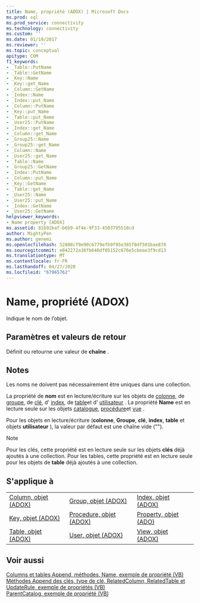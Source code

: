 ```yaml
---
title: Name, propriété (ADOX) | Microsoft Docs
ms.prod: sql
ms.prod_service: connectivity
ms.technology: connectivity
ms.custom: ''
ms.date: 01/19/2017
ms.reviewer: ''
ms.topic: conceptual
apitype: COM
f1_keywords:
- _Table::PutName
- _Table::GetName
- _Key::Name
- _Key::get_Name
- _Column::GetName
- _Index::Name
- _Index::put_Name
- _Column::PutName
- _Key::put_Name
- _Table::put_Name
- _User25::PutName
- _Index::get_Name
- _Column::get_Name
- _Group25::Name
- _Group25::get_Name
- _Column::Name
- _User25::get_Name
- _Table::Name
- _Group25::GetName
- _Index::PutName
- _Column::put_Name
- _Key::GetName
- _Table::get_Name
- _User25::Name
- _User25::put_Name
- _Index::GetName
- _User25::GetName
helpviewer_keywords:
- Name property [ADOX]
ms.assetid: 81b92baf-b6b9-4f4e-9f33-4503795518cd
author: MightyPen
ms.author: genemi
ms.openlocfilehash: 52808cf9e90c6779efb9f95e385f8df501bae870
ms.sourcegitcommit: e042272a38fb646df05152c676e5cbeae3f9cd13
ms.translationtype: MT
ms.contentlocale: fr-FR
ms.lasthandoff: 04/27/2020
ms.locfileid: "67965762"
---
```

# <a name="name-property-adox"></a>Name, propriété (ADOX)
Indique le nom de l’objet.  
  
## <a name="settings-and-return-values"></a>Paramètres et valeurs de retour  
 Définit ou retourne une valeur de **chaîne** .  
  
## <a name="remarks"></a>Notes  
 Les noms ne doivent pas nécessairement être uniques dans une collection.  
  
 La propriété de **nom** est en lecture/écriture sur les objets de [colonne](../../../ado/reference/adox-api/column-object-adox.md), de [groupe](../../../ado/reference/adox-api/group-object-adox.md), de [clé](../../../ado/reference/adox-api/key-object-adox.md), d' [index](../../../ado/reference/adox-api/index-object-adox.md), de [table](../../../ado/reference/adox-api/table-object-adox.md)et d' [utilisateur](../../../ado/reference/adox-api/user-object-adox.md) . La propriété **Name** est en lecture seule sur les objets [catalogue](../../../ado/reference/adox-api/catalog-object-adox.md), [procédure](../../../ado/reference/adox-api/procedure-object-adox.md)et [vue](../../../ado/reference/adox-api/view-object-adox.md) .  
  
 Pour les objets en lecture/écriture (**colonne**, **Groupe**, **clé**, **index**, **table** et objets **utilisateur** ), la valeur par défaut est une chaîne vide ("").  
  
> [!NOTE]
>  Pour les clés, cette propriété est en lecture seule sur les objets **clés** déjà ajoutés à une collection. Pour les tables, cette propriété est en lecture seule pour les objets de **table** déjà ajoutés à une collection.  
  
## <a name="applies-to"></a>S'applique à  
  
||||  
|-|-|-|  
|[Column, objet (ADOX)](../../../ado/reference/adox-api/column-object-adox.md)|[Group, objet (ADOX)](../../../ado/reference/adox-api/group-object-adox.md)|[Index, objet (ADOX)](../../../ado/reference/adox-api/index-object-adox.md)|  
|[Key, objet (ADOX)](../../../ado/reference/adox-api/key-object-adox.md)|[Procedure, objet (ADOX)](../../../ado/reference/adox-api/procedure-object-adox.md)|[Property, objet (ADO)](../../../ado/reference/ado-api/property-object-ado.md)|  
|[Table, objet (ADOX)](../../../ado/reference/adox-api/table-object-adox.md)|[User, objet (ADOX)](../../../ado/reference/adox-api/user-object-adox.md)|[View, objet (ADOX)](../../../ado/reference/adox-api/view-object-adox.md)|  
  
## <a name="see-also"></a>Voir aussi  
 [Columns et tables Append, méthodes, Name, exemple de propriété (VB)](../../../ado/reference/adox-api/columns-and-tables-append-methods-name-property-example-vb.md)   
 [Méthodes Append des clés, type de clé, RelatedColumn, RelatedTable et UpdateRule, exemple de propriétés (VB)](../../../ado/reference/adox-api/keys-append-method-key-type-relatedcolumn-relatedtable-example-vb.md)   
 [ParentCatalog, exemple de propriété (VB)](../../../ado/reference/adox-api/parentcatalog-property-example-vb.md)
